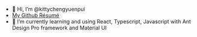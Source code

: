 - 👋 Hi, I’m @kittychengyuenpui
- [My Github Résumé](https://resume.github.io/?kittychengyuenpui)
- 🌱 I’m currently learning and using React, Typescript, Javascript with Ant Design Pro framework and Material UI 

<!---
kittychengyuenpui/kittychengyuenpui is a ✨ special ✨ repository because its `README.md` (this file) appears on your GitHub profile.
You can click the Preview link to take a look at your changes.
--->
